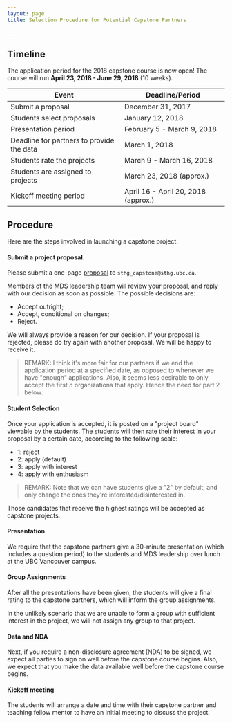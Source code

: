 ```yaml
---
layout: page
title: Selection Procedure for Potential Capstone Partners

---
```


## Timeline

The application period for the 2018 capstone course is now open!
The course will run __April 23, 2018 - June 29, 2018__ (10 weeks).


| Event | Deadline/Period |
| ----- | ---- |
| Submit a proposal | December 31, 2017 |
| Students select proposals | January 12, 2018  |
| Presentation period       | February 5 - March 9, 2018 |
| Deadline for partners to provide the data  | March 1, 2018 |
| Students rate the projects  | March 9 - March 16, 2018 |
| Students are assigned to projects | March 23, 2018 (approx.) |
| Kickoff meeting period    | April 16 - April 20, 2018 (approx.) |

## Procedure

Here are the steps involved in launching a capstone project.

#### Submit a project proposal.

Please submit a one-page [proposal](./proposal.md) to `sthg_capstone@sthg.ubc.ca`.

Members of the MDS leadership team will review your proposal, and reply with our decision as soon as possible. The possible decisions are:

- Accept outright;
- Accept, conditional on changes;
- Reject.

We will always provide a reason for our decision. If your proposal is rejected, please do try again with another proposal. We will be happy to receive it.

> REMARK: I think it's more fair for our partners if we end the application period at a specified date, as opposed to whenever we have "enough" applications. Also, it seems less desirable to only accept the first $n$ organizations that apply. Hence the need for part 2 below.

#### Student Selection

Once your application is accepted, it is posted on a "project board" viewable by the students. The students will then rate their interest in your proposal by a certain date, according to the following scale:

- 1: reject
- 2: apply (default)
- 3: apply with interest
- 4: apply with enthusiasm

> REMARK: Note that we can have students give a "2" by default, and only change the ones they're interested/disinterested in.

Those candidates that receive the highest ratings will be accepted as capstone projects.

#### Presentation

We require that the capstone partners give a 30-minute presentation (which includes a question period) to the students and MDS leadership over lunch at the UBC Vancouver campus. 

#### Group Assignments

After all the presentations have been given, the students will give a final rating to the capstone partners, which will inform the group assignments.

In the unlikely scenario that we are unable to form a group with sufficient interest in the project, we will not assign any group to that project.

#### Data and NDA

Next, if you require a non-disclosure agreement (NDA) to be signed, we expect all parties to sign on well before the capstone course begins. Also, we expect that you make the data available well before the capstone course begins.

#### Kickoff meeting

The students will arrange a date and time with their capstone partner and teaching fellow mentor to have an initial meeting to discuss the project.

